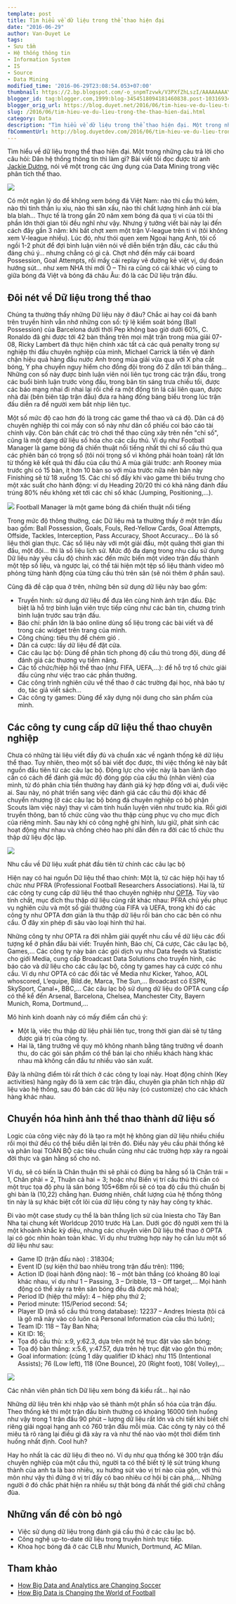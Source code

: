 ```yaml
---
template: post
title: Tìm hiểu về dữ liệu trong thể thao hiện đại
date: "2016-06-29"
author: Van-Duyet Le
tags:
- Sưu tầm
- Hệ thống thông tin
- Information System
- IS
- Source
- Data Mining
modified_time: '2016-06-29T23:08:54.053+07:00'
thumbnail: https://2.bp.blogspot.com/-o_snpmTzvwk/V3PXfZhLszI/AAAAAAAAYmY/htoLHqxBBPEJaFooDzx9zqa_9X0BzNJcwCK4B/s1600/ecoblader-d%25E1%25BB%25AF-li%25E1%25BB%2587u-696x478.png
blogger_id: tag:blogger.com,1999:blog-3454518094181460838.post-1031693420048459047
blogger_orig_url: https://blog.duyet.net/2016/06/tim-hieu-ve-du-lieu-trong-the-thao-hien-dai.html
slug: /2016/06/tim-hieu-ve-du-lieu-trong-the-thao-hien-dai.html
category: Data
description: "Tìm hiểu về dữ liệu trong thể thao hiện đại. Một trong những câu trả lời cho câu hỏi: Dân hệ thống thông tin thì làm gì?"
fbCommentUrl: http://blog.duyetdev.com/2016/06/tim-hieu-ve-du-lieu-trong-the-thao-hien-dai.html
---
```


Tìm hiểu về dữ liệu trong thể thao hiện đại. Một trong những câu trả lời cho câu hỏi: Dân hệ thống thông tin thì làm gì? Bài viết tôi đọc được từ anh [Jackie Dương](http://www.ecoblader.com/2014/06/04/tim-hieu-ve-du-lieu-trong-the-thao-hien-dai/), nói về một trong các ứng dụng của Data Mining trong việc phân tích thể thao. 

[![](https://2.bp.blogspot.com/-o_snpmTzvwk/V3PXfZhLszI/AAAAAAAAYmY/htoLHqxBBPEJaFooDzx9zqa_9X0BzNJcwCK4B/s400/ecoblader-d%25E1%25BB%25AF-li%25E1%25BB%2587u-696x478.png)](https://blog.duyet.net/2016/06/tim-hieu-ve-du-lieu-trong-the-thao-hien-dai.html)

Có một ngàn lý do để không xem bóng đá Việt Nam: nào thì cầu thủ kém, nào thì tinh thần ỉu xìu, nào thì sân xấu, nào thì chất lượng hình ảnh cùi bla bla blah… Thực tế là trong gần 20 năm xem bóng đá qua ti vi của tôi thì phần lớn thời gian tôi đều nghĩ như vậy. Nhưng ý tưởng viết bài này lại đến cách đây gần 3 năm: khi bất chợt xem một trận V-league trên ti vi (tôi không xem V-league nhiều). Lúc đó, như thói quen xem Ngoại hạng Anh, tôi cố ngồi 1-2 phút để đợi bình luận viên nói về diễn biến trận đấu, các cầu thủ đáng chú ý… nhưng chẳng có gì cả. Chợt nhớ đến mấy cái board Possession, Goal Attempts, rồi mấy cái replay vẽ đường kẻ việt vị, dự đoán hướng sút… như xem NHA thì mới Ồ – Thì ra cũng có cái khác vô cùng to giữa bóng đá Việt và bóng đá châu Âu: đó là các Dữ liệu trận đấu.

## Đôi nét về Dữ liệu trong thể thao ##
Chúng ta thường thấy những Dữ liệu này ở đâu? Chắc ai hay coi đá banh trên truyền hình vẫn nhớ những con số: tỷ lệ kiểm soát bóng (Ball Possession) của Barcelona dưới thời Pep không bao giờ dưới 60%, C. Ronaldo đã ghi được tới 42 bàn thắng trên mọi mặt trận trong mùa giải 07-08, Ricky Lambert đã thực hiện chính xác tất cả các quả penalty trong sự nghiệp thi đấu chuyên nghiệp của mình, Michael Carrick là tiền vệ đánh chặn hiệu quả hàng đầu nước Anh trong mùa giải vừa qua với X pha cắt bóng, Y pha chuyền nguy hiểm cho đồng đội trong đó Z dẫn tới bán thắng… Những con số này được bình luận viên nói liên tục trong các trận đấu, trong các buổi bình luận trước vòng đấu, trong bản tin sáng trưa chiều tối, được các báo mạng nhai đi nhai lại rồi chế ra một đống tin lá cải liên quan, được nhà đài (bên biên tập trận đấu) đưa ra hàng đống bảng biểu trong lúc trận đấu diễn ra để người xem bắt nhịp liên tục.

Một số mức độ cao hơn đó là trong các game thể thao và cá độ. Dân cá độ chuyên nghiệp thì coi mấy con số này như dân cổ phiếu coi báo cáo tài chính vậy. Còn bản chất các trò chơi thể thao cũng xây trên nền "chỉ số", cũng là một dạng dữ liệu số hóa cho các cầu thủ. Ví dụ như Football Manager là game bóng đá chiến thuật nổi tiếng nhất thì chỉ số cầu thủ qua các phiên bản có trọng số (tôi nói trọng số vì không phải hoàn toàn) rất lớn từ thống kê kết quả thi đầu của cầu thủ A mùa giải trước: anh Rooney mùa trước ghi có 15 bàn, ít hơn 10 bàn so với mùa trước nữa nên bản này Finishing sẽ từ 18 xuống 15. Các chỉ số đấy khi vào game thì biểu trưng cho một xác suất cho hành động: ví dụ Heading 20/20 thì có khả năng đánh đầu trúng 80% nếu không xét tới các chỉ số khác (Jumping, Positioning,…).

![](https://4.bp.blogspot.com/-Do2LG_8HDtk/V3PYEqEAKzI/AAAAAAAAYmg/GVXSQaQ6EBIhCdKWQ_MZappis4IsYTmPACK4B/s1600/ecoblader-d%25E1%25BB%25AF-li%25E1%25BB%2587u-c%25E1%25BA%25A7u-th%25E1%25BB%25A7.png)
Football Manager là một game bóng đá chiến thuật nổi tiếng

Trong mức độ thông thường, các Dữ liệu mà ta thường thấy ở một trận đấu bao gồm: Ball Possession, Goals, Fouls, Red-Yellow Cards, Goal Attempts, Offside, Tackles, Interception, Pass Accuracy, Shoot Accuracy… Đó là số liệu thời gian thực. Các số liệu này với một giải đấu, một quãng thời gian thi đấu, một đội… thì là số liệu lịch sử. Mức độ đa dạng trong nhu cầu sử dụng Dữ liệu này yêu cầu độ chính xác đến mức biến một video trận đấu thành một tệp số liệu, và ngược lại, có thể tái hiện một tệp số liệu thành video mô phỏng từng hành động của từng cầu thủ trên sân (sẽ nói thêm ở phần sau).

Cũng đã đề cập qua ở trên, những bên sử dụng dữ liệu này bao gồm:

- Truyền hình: sử dụng dữ liệu để đưa lên cùng hình ảnh trận đấu. Đặc biệt là hỗ trợ bình luận viên trực tiếp cũng như các bản tin, chương trình bình luận trước sau trận đấu.
- Báo chí: phần lớn là báo online dùng số liệu trong các bài viết và để trong các widget trên trang của mình.
- Công chúng: tiêu thụ để chém gió .
- Dân cá cược: lấy dữ liệu để đặt cửa.
- Các câu lạc bộ: Dùng để phân tích phong độ cầu thủ trong đội, dùng để đánh giá các thương vụ tiềm năng.
- Các tổ chức/hiệp hội thể thao (như FIFA, UEFA,…): để hỗ trợ tổ chức giải đấu cũng như việc trao các phần thưởng.
- Các công trình nghiên cứu về thể thao ở các trường đại học, nhà báo tự do, tác giả viết sách…
- Các công ty games: Dùng để xây dựng nội dung cho sản phẩm của mình.

## Các công ty cung cấp dữ liệu thể thao chuyên nghiệp ##

Chưa có những tài liệu viết đầy đủ và chuẩn xác về ngành thống kê dữ liệu thể thao. Tuy nhiên, theo một số bài viết đọc được, thì việc thống kê này bắt nguồn đầu tiên từ các câu lạc bộ. Động lực cho việc này là ban lãnh đạo cần có cách để đánh giá mức độ đóng góp của cầu thủ (nhân viên) của mình, từ đó phân chia tiền thưởng hay đánh giá ký hợp đồng với ai, đuổi việc ai. Sau này, nó phát triển sang việc đánh giá các cầu thủ đội khác để chuyển nhượng (ở các câu lạc bộ bóng đá chuyên nghiệp có bộ phận Scouts làm việc này) thay vì cảm tính huấn luyện viên như trước kia. Rồi giới truyền thông, ban tổ chức cũng vào thu thập cùng phục vụ cho mục đích của riêng mình. Sau này khi có công nghệ ghi hình, lưu giữ, phát sinh các hoạt động như nhau và chồng chéo hao phí dẫn đến ra đời các tổ chức thu thập dữ liệu độc lập.

[![](https://4.bp.blogspot.com/-Nz1qo0KCOb8/V3PYupqgEoI/AAAAAAAAYms/cxlErCN_89kTfN7ykzQkNDzHut4y1Vu_QCK4B/s1600/ecoblader-d%25E1%25BB%25AF-li%25E1%25BB%2587u-b%25C3%25B3ng-%25C4%2591%25C3%25A1.jpg)](https://4.bp.blogspot.com/-Nz1qo0KCOb8/V3PYupqgEoI/AAAAAAAAYms/cxlErCN_89kTfN7ykzQkNDzHut4y1Vu_QCK4B/s1600/ecoblader-d%25E1%25BB%25AF-li%25E1%25BB%2587u-b%25C3%25B3ng-%25C4%2591%25C3%25A1.jpg)

Nhu cầu về Dữ liệu xuất phát đầu tiên từ chính các câu lạc bộ

Hiện nay có hai nguồn Dữ liệu thể thao chính: Một là, từ các hiệp hội hay tổ chức như PFRA (Professional Football Researchers Associations). Hai là, từ các công ty cung cấp dữ liệu thể thao chuyên nghiệp như [OPTA](http://www.optasports.com/). Tùy vào tính chất, mục đích thu thập dữ liệu cũng rất khác nhau: PFRA chủ yếu phục vụ nghiên cứu và một số giải thưởng của FIFA và UEFA, trong khi đó các công ty như OPTA đơn giản là thu thập dữ liệu rồi bán cho các bên có nhu cầu. Ở đây xin phép đi sâu vào loại hình thứ hai.

Những công ty như OPTA ra đời nhằm giải quyết nhu cầu về dữ liệu các đối tượng kể ở phần đầu bài viết: Truyền hình, Báo chí, Cá cược, Các câu lạc bộ, Games,… Các công ty này bán các gói dịch vụ như Data feeds và Statistic cho giới Media, cung cấp Broadcast Data Solutions cho truyền hình, các báo cáo và dữ liệu cho các câu lạc bộ, công ty games hay cá cược có nhu cầu. Ví dụ như OPTA có các đối tác về Media như Kicker, Yahoo, AOL whoscored, L’equipe, Bild.de, Marca, The Sun,… Broadcast có ESPN, SkySport, Canal+, BBC,… Các câu lạc bộ sử dụng dữ liệu do OPTA cung cấp có thể kể đến Arsenal, Barcelona, Chelsea, Manchester City, Bayern Munich, Roma, Dortmund,…

Mô hình kinh doanh này có mấy điểm cần chú ý: 

- Một là, việc thu thập dữ liệu phải liên tục, trong thời gian dài sẽ tự tăng được giá trị của công ty. 
- Hai là, tăng trưởng về quy mô không nhanh bằng tăng trưởng về doanh thu, do các gói sản phẩm có thể bán lại cho nhiều khách hàng khác nhau mà không cần đầu tư nhiều vào sản xuất. 

Đây là những điểm tôi rất thích ở các công ty loại này. Hoạt động chính (Key activities) hàng ngày đó là xem các trận đấu, chuyên gia phân tích nhập dữ liệu vào hệ thống, sau đó bán các dữ liệu này (có customize) cho các khách hàng khác nhau.

## Chuyển hóa hình ảnh thể thao thành dữ liệu số ##

Logic của công việc này đó là tạo ra một hệ không gian dữ liệu nhiều chiều rồi mọi thứ đều có thể biểu diễn lại trên đó. Điều này yêu cầu phải thống kê và phân loại TOÀN BỘ các tiêu chuẩn cũng như các trường hợp xảy ra ngoài đời thực và gán hằng số cho nó. 

Ví dụ, sẽ có biến là Chân thuận thì sẽ phải có đúng ba hằng số là Chân trái = 1, Chân phải = 2, Thuận cả hai = 3; hoặc như Biến vị trí cầu thủ thì cần có một trục tọa độ phụ là sân bóng 105*68m rồi sẽ có tọa độ cầu thủ chuẩn bị ghi bàn là (10,22) chẳng hạn. Đương nhiên, chất lượng của hệ thống thông tin này là sự khác biệt cốt lõi của dữ liệu công ty này hay công ty khác.

Đi vào một case study cụ thể là bàn thắng lịch sử của Iniesta cho Tây Ban Nha tại chung kết Worldcup 2010 trước Hà Lan. Dưới góc độ người xem thì là một khoảnh khắc kỳ diệu, nhưng các chuyên viên Dữ liệu thể thao ở OPTA lại có góc nhìn hoàn toàn khác. Ví dụ như trường hợp này họ cần lưu một số dữ liệu như sau:

- Game ID (trận đấu nào) : 318304;
- Event ID (sự kiện thứ bao nhiêu trong trận đấu trên): 1196;
- Action ID (loại hành động nào): 16 – một bàn thắng (có khoảng 80 loại khác nhau, ví dụ như 1 – Passing, 3 – Dribble, 13 – Off target,… Mọi hành động có thể xảy ra trên sân bóng đều đã được mã hóa);
- Period ID (hiệp thứ mấy):  4 – hiệp phụ thứ 2;
- Period minute: 115/Period second: 54;
- Player ID (mã số cầu thủ trong database): 12237 – Andres Iniesta (tôi cá là gõ mã này vào có luôn cả Personal Information của cầu thủ luôn);
- Team ID: 118 – Tây Ban Nha;
- Kit ID: 16;
- Tọa độ cầu thủ: x:9, y:62.3, dựa trên một hệ trục đặt vào sân bóng;
- Tọa độ bàn thắng: x:5.6, y:47.57, dựa trên hệ trục đặt vào gôn thủ môn;
- Goal information: (cùng 1 dãy qualifier ID khác) như 115 (Intentional Assists);  76 (Low left), 118 (One Bounce), 20 (Right foot), 108( Volley),…

[![](https://1.bp.blogspot.com/-bOVinKhwz6s/V3PZWeLiySI/AAAAAAAAYm4/wT682Z072PIitKSjbb2ucAPFS0fVROjMACK4B/s1600/ecoblader-t%25E1%25BB%258Da-%25C4%2591%25E1%25BB%2599-d%25E1%25BB%25AF-li%25E1%25BB%2587u-th%25E1%25BB%2583-thao.jpg)](https://1.bp.blogspot.com/-bOVinKhwz6s/V3PZWeLiySI/AAAAAAAAYm4/wT682Z072PIitKSjbb2ucAPFS0fVROjMACK4B/s1600/ecoblader-t%25E1%25BB%258Da-%25C4%2591%25E1%25BB%2599-d%25E1%25BB%25AF-li%25E1%25BB%2587u-th%25E1%25BB%2583-thao.jpg)

Các nhân viên phân tích Dữ liệu xem bóng đá kiểu rất… hại não

Những dữ liệu trên khi nhập vào sẽ thành một phần số hóa của trận đấu. Theo thống kê thì một trận đấu bình thường có khoảng 16000 tình huống như vậy trong 1 trận đấu 90 phút – lượng dữ liệu rất lớn và chi tiết khi biết chỉ riêng giải ngoại hạng anh có 760 trận đấu mỗi mùa. Các công ty này có thể miêu tả rõ ràng lại điều gì đã xảy ra và như thế nào vào một thời điểm tình huống nhất định. Cool huh?

Hay ho nhất là các dữ liệu đi theo nó. Ví dụ như qua thống kê 300 trận đấu chuyên nghiệp của một cầu thủ, người ta có thể biết tỷ lệ sút trúng khung thành của anh ta là bao nhiêu, xu hướng sút vào vị trí nào của gôn, với thủ môn như vậy thì đứng ở vị trí đấy có bao nhiêu cơ hội bị cản phá,… Những người ở đó chắc phát hiện ra nhiều sự thật bóng đá nhất thế giới chứ chẳng đùa.

## Những vấn đề còn bỏ ngỏ ##

- Việc sử dụng dữ liệu trong đánh giá cầu thủ ở các câu lạc bộ.
- Công nghệ up-to-date dữ liệu trong truyền hình trực tiếp.
- Khoa học bóng đá ở các CLB như Munich, Dortmund, AC Milan.

## Tham khảo ##

- [How Big Data and Analytics are Changing Soccer](https://www.linkedin.com/pulse/how-big-data-analytics-changing-soccer-bernard-marr)
- [How Big Data is Changing the World of Football](https://datafloq.com/read/how-big-data-is-changing-the-world-of-football/1796)
